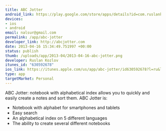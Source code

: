 ```yaml
--- 
title: ABC Jotter
android_link: https://play.google.com/store/apps/details?id=com.ruslanko.abcjotter&feature=search_result&hl=en
devices: 
- ios
- android
email: nalsur@gmail.com
permalink: /app/abc-jotter
developer_link: http://abcjotter.com
date: 2013-04-16 15:34:49.751997 +00:00
status: publish
thumb: /uploads/app/2013-04/2013-04-16-abc-jotter.png
developer: Ruslan Kozlov
itunes_id: "630592678"
ios_link: https://itunes.apple.com/us/app/abc-jotter/id630592678?l=ru&ls=1%26mt=8
type: app
targetMarket: Personal
---
```


ABC Jotter: notebook with alphabetical index allows you to quickly and easily create a notes and sort them.
ABC Jotter is:
- Notebook with alphabet for smartphones and tablets
- Easy search
- An alphabetical index on 5 different languages
- The ability to create several different notebooks
